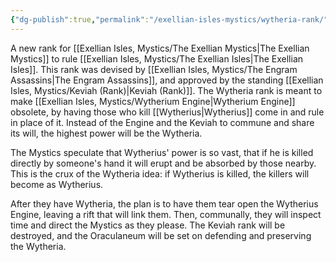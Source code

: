```yaml
---
{"dg-publish":true,"permalink":"/exellian-isles-mystics/wytheria-rank/"}
---
```


A new rank for [[Exellian Isles, Mystics/The Exellian Mystics\|The Exellian Mystics]] to rule [[Exellian Isles, Mystics/The Exellian Isles\|The Exellian Isles]]. This rank was devised by [[Exellian Isles, Mystics/The Engram Assassins\|The Engram Assassins]], and approved by the standing [[Exellian Isles, Mystics/Keviah (Rank)\|Keviah (Rank)]]. The Wytheria rank is meant to make [[Exellian Isles, Mystics/Wytherium Engine\|Wytherium Engine]] obsolete, by having those who kill [[Wytherius\|Wytherius]] come in and rule in place of it. Instead of the Engine and the Keviah to commune and share its will, the highest power will be the Wytheria.

The Mystics speculate that Wytherius' power is so vast, that if he is killed directly by someone's hand it will erupt and be absorbed by those nearby. This is the crux of the Wytheria idea: if Wytherius is killed, the killers will become as Wytherius.

After they have Wytheria, the plan is to have them tear open the Wytherius Engine, leaving a rift that will link them. Then, communally, they will inspect time and direct the Mystics as they please. The Keviah rank will be destroyed, and the Oraculaneum will be set on defending and preserving the Wytheria.